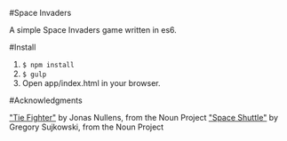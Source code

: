 #Space Invaders

A simple Space Invaders game written in es6.

#Install

1) ```$ npm install```
2) ```$ gulp```
3) Open app/index.html in your browser.

#Acknowledgments

["Tie Fighter"](https://thenounproject.com/search/?q=tie+fighter&i=42403) by Jonas Nullens, from the Noun Project
["Space Shuttle"](https://thenounproject.com/search/?q=spae&i=36925) by Gregory Sujkowski, from the Noun Project
